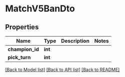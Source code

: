 # MatchV5BanDto

## Properties
Name | Type | Description | Notes
------------ | ------------- | ------------- | -------------
**champion_id** | **int** |  | 
**pick_turn** | **int** |  | 

[[Back to Model list]](../README.md#documentation-for-models) [[Back to API list]](../README.md#documentation-for-api-endpoints) [[Back to README]](../README.md)



